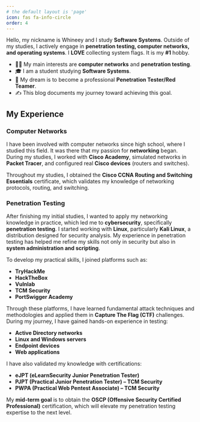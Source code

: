 ```yaml
---
# the default layout is 'page'
icon: fas fa-info-circle
order: 4
---
```


Hello, my nickname is Whineey and I study **Software Systems**. Outside of my studies, I actively engage in **penetration testing, computer networks, and operating systems**. I **LOVE** collecting system flags. It is my **#1** hobby.

- 🧑‍💻 My main interests are **computer networks** and **penetration testing**.
- 🎓 I am a student studying **Software Systems**.
- 🎯 My dream is to become a professional **Penetration Tester/Red Teamer**.
- ✍️ This blog documents my journey toward achieving this goal.

## My Experience

### Computer Networks

I have been involved with computer networks since high school, where I studied this field. It was there that my passion for **networking** began. During my studies, I worked with **Cisco Academy**, simulated networks in **Packet Tracer**, and configured real **Cisco devices** (routers and switches).

Throughout my studies, I obtained the **Cisco CCNA Routing and Switching Essentials** certificate, which validates my knowledge of networking protocols, routing, and switching.

### Penetration Testing

After finishing my initial studies, I wanted to apply my networking knowledge in practice, which led me to **cybersecurity**, specifically **penetration testing**. I started working with **Linux**, particularly **Kali Linux**, a distribution designed for security analysis. My experience in penetration testing has helped me refine my skills not only in security but also in **system administration and scripting**.

To develop my practical skills, I joined platforms such as:
- **TryHackMe**
- **HackTheBox**
- **Vulnlab**
- **TCM Security**
- **PortSwigger Academy**

Through these platforms, I have learned fundamental attack techniques and methodologies and applied them in **Capture The Flag (CTF)** challenges. During my journey, I have gained hands-on experience in testing:
- **Active Directory networks**
- **Linux and Windows servers**
- **Endpoint devices**
- **Web applications**

I have also validated my knowledge with certifications:
- **eJPT (eLearnSecurity Junior Penetration Tester)**
- **PJPT (Practical Junior Penetration Tester) – TCM Security**
- **PWPA (Practical Web Pentest Associate) – TCM Security**

My **mid-term goal** is to obtain the **OSCP (Offensive Security Certified Professional)** certification, which will elevate my penetration testing expertise to the next level.
